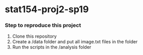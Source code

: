 # stat154-proj2-sp19

### Step to reproduce this project
1. Clone this repository
2. Create a /data folder and put all image.txt files in the folder
3. Run the scripts in the /analysis folder
